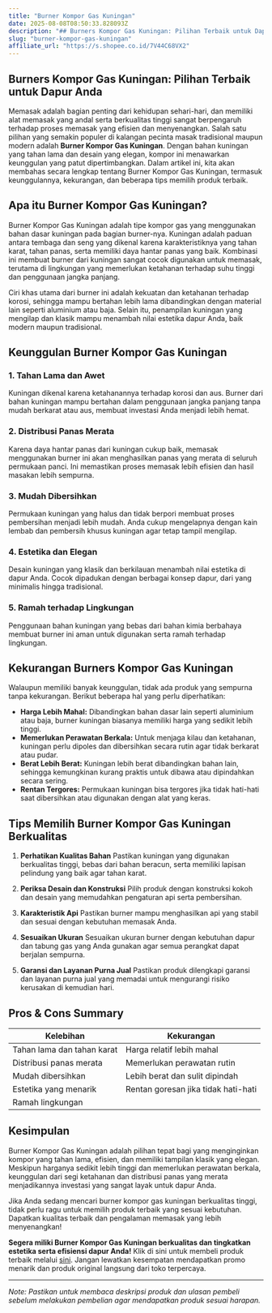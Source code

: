```yaml
---
title: "Burner Kompor Gas Kuningan"
date: 2025-08-08T08:50:33.828093Z
description: "## Burners Kompor Gas Kuningan: Pilihan Terbaik untuk Dapur Anda..."
slug: "burner-kompor-gas-kuningan"
affiliate_url: "https://s.shopee.co.id/7V44C68VX2"
---
```

## Burners Kompor Gas Kuningan: Pilihan Terbaik untuk Dapur Anda

Memasak adalah bagian penting dari kehidupan sehari-hari, dan memiliki alat memasak yang andal serta berkualitas tinggi sangat berpengaruh terhadap proses memasak yang efisien dan menyenangkan. Salah satu pilihan yang semakin populer di kalangan pecinta masak tradisional maupun modern adalah **Burner Kompor Gas Kuningan**. Dengan bahan kuningan yang tahan lama dan desain yang elegan, kompor ini menawarkan keunggulan yang patut dipertimbangkan. Dalam artikel ini, kita akan membahas secara lengkap tentang Burner Kompor Gas Kuningan, termasuk keunggulannya, kekurangan, dan beberapa tips memilih produk terbaik.

## Apa itu Burner Kompor Gas Kuningan?

Burner Kompor Gas Kuningan adalah tipe kompor gas yang menggunakan bahan dasar kuningan pada bagian burner-nya. Kuningan adalah paduan antara tembaga dan seng yang dikenal karena karakteristiknya yang tahan karat, tahan panas, serta memiliki daya hantar panas yang baik. Kombinasi ini membuat burner dari kuningan sangat cocok digunakan untuk memasak, terutama di lingkungan yang memerlukan ketahanan terhadap suhu tinggi dan penggunaan jangka panjang.

Ciri khas utama dari burner ini adalah kekuatan dan ketahanan terhadap korosi, sehingga mampu bertahan lebih lama dibandingkan dengan material lain seperti aluminium atau baja. Selain itu, penampilan kuningan yang mengilap dan klasik mampu menambah nilai estetika dapur Anda, baik modern maupun tradisional.

## Keunggulan Burner Kompor Gas Kuningan

### 1. Tahan Lama dan Awet
Kuningan dikenal karena ketahanannya terhadap korosi dan aus. Burner dari bahan kuningan mampu bertahan dalam penggunaan jangka panjang tanpa mudah berkarat atau aus, membuat investasi Anda menjadi lebih hemat.

### 2. Distribusi Panas Merata
Karena daya hantar panas dari kuningan cukup baik, memasak menggunakan burner ini akan menghasilkan panas yang merata di seluruh permukaan panci. Ini memastikan proses memasak lebih efisien dan hasil masakan lebih sempurna.

### 3. Mudah Dibersihkan
Permukaan kuningan yang halus dan tidak berpori membuat proses pembersihan menjadi lebih mudah. Anda cukup mengelapnya dengan kain lembab dan pembersih khusus kuningan agar tetap tampil mengilap.

### 4. Estetika dan Elegan
Desain kuningan yang klasik dan berkilauan menambah nilai estetika di dapur Anda. Cocok dipadukan dengan berbagai konsep dapur, dari yang minimalis hingga tradisional.

### 5. Ramah terhadap Lingkungan
Penggunaan bahan kuningan yang bebas dari bahan kimia berbahaya membuat burner ini aman untuk digunakan serta ramah terhadap lingkungan.

## Kekurangan Burners Kompor Gas Kuningan

Walaupun memiliki banyak keunggulan, tidak ada produk yang sempurna tanpa kekurangan. Berikut beberapa hal yang perlu diperhatikan:

- **Harga Lebih Mahal:** Dibandingkan bahan dasar lain seperti aluminium atau baja, burner kuningan biasanya memiliki harga yang sedikit lebih tinggi.
- **Memerlukan Perawatan Berkala:** Untuk menjaga kilau dan ketahanan, kuningan perlu dipoles dan dibersihkan secara rutin agar tidak berkarat atau pudar.
- **Berat Lebih Berat:** Kuningan lebih berat dibandingkan bahan lain, sehingga kemungkinan kurang praktis untuk dibawa atau dipindahkan secara sering.
- **Rentan Tergores:** Permukaan kuningan bisa tergores jika tidak hati-hati saat dibersihkan atau digunakan dengan alat yang keras.

## Tips Memilih Burner Kompor Gas Kuningan Berkualitas

1. **Perhatikan Kualitas Bahan**
Pastikan kuningan yang digunakan berkualitas tinggi, bebas dari bahan beracun, serta memiliki lapisan pelindung yang baik agar tahan karat.

2. **Periksa Desain dan Konstruksi**
Pilih produk dengan konstruksi kokoh dan desain yang memudahkan pengaturan api serta pembersihan.

3. **Karakteristik Api**
Pastikan burner mampu menghasilkan api yang stabil dan sesuai dengan kebutuhan memasak Anda.

4. **Sesuaikan Ukuran**
Sesuaikan ukuran burner dengan kebutuhan dapur dan tabung gas yang Anda gunakan agar semua perangkat dapat berjalan sempurna.

5. **Garansi dan Layanan Purna Jual**
Pastikan produk dilengkapi garansi dan layanan purna jual yang memadai untuk mengurangi risiko kerusakan di kemudian hari.

## Pros & Cons Summary

| Kelebihan | Kekurangan |
|------------|--------------|
| Tahan lama dan tahan karat | Harga relatif lebih mahal |
| Distribusi panas merata | Memerlukan perawatan rutin |
| Mudah dibersihkan | Lebih berat dan sulit dipindah |
| Estetika yang menarik | Rentan goresan jika tidak hati-hati |
| Ramah lingkungan |  |

## Kesimpulan

Burner Kompor Gas Kuningan adalah pilihan tepat bagi yang menginginkan kompor yang tahan lama, efisien, dan memiliki tampilan klasik yang elegan. Meskipun harganya sedikit lebih tinggi dan memerlukan perawatan berkala, keunggulan dari segi ketahanan dan distribusi panas yang merata menjadikannya investasi yang sangat layak untuk dapur Anda.

Jika Anda sedang mencari burner kompor gas kuningan berkualitas tinggi, tidak perlu ragu untuk memilih produk terbaik yang sesuai kebutuhan. Dapatkan kualitas terbaik dan pengalaman memasak yang lebih menyenangkan!

**Segera miliki Burner Kompor Gas Kuningan berkualitas dan tingkatkan estetika serta efisiensi dapur Anda!** Klik di sini untuk membeli produk terbaik melalui [sini](https://s.shopee.co.id/7V44C68VX2). Jangan lewatkan kesempatan mendapatkan promo menarik dan produk original langsung dari toko terpercaya.

---

*Note: Pastikan untuk membaca deskripsi produk dan ulasan pembeli sebelum melakukan pembelian agar mendapatkan produk sesuai harapan.*